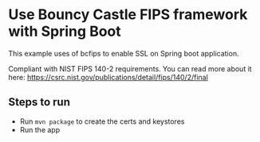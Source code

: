 # Use Bouncy Castle FIPS framework with Spring Boot

This example uses of bcfips to enable SSL on Spring boot application.  

Compliant with NIST FIPS 140-2 requirements.  You can read more about it here:
https://csrc.nist.gov/publications/detail/fips/140/2/final

## Steps to run
* Run `mvn package` to create the certs and keystores
* Run the app